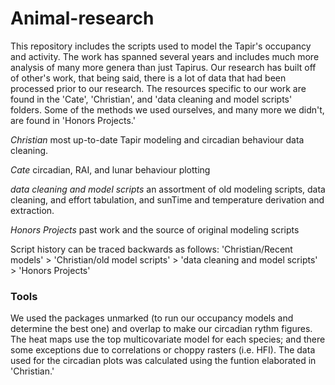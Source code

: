 # Animal-research
This repository includes the scripts used to model the Tapir's occupancy and activity. The work has spanned several years and includes
much more analysis of many more genera than just Tapirus. 
Our research has built off of other's work, that being said, there is a lot of data that had been processed prior to our research. The 
resources specific to our work are found in the 'Cate', 'Christian', and 'data cleaning and model scripts' folders. Some of the methods we used ourselves, and many more we didn't, are found in 'Honors Projects.'

*Christian* most up-to-date Tapir modeling and circadian behaviour data cleaning.

*Cate* circadian, RAI, and lunar behaviour plotting

*data cleaning and model scripts* an assortment of old modeling scripts, data cleaning, and effort tabulation, and sunTime and 
temperature derivation and extraction.

*Honors Projects* past work and the source of original modeling scripts 

Script history can be traced backwards as follows: 'Christian/Recent models' > 'Christian/old model scripts' > 'data cleaning and model scripts' > 'Honors Projects'

### Tools
We used the packages unmarked (to run our occupancy models and determine the best one) and overlap to make our circadian rythm figures. The heat maps use the top multicovariate model for each species; and there some exceptions due to correlations or choppy rasters (i.e. HFI). 
The data used for the circadian plots was calculated using the funtion elaborated in 'Christian.'
